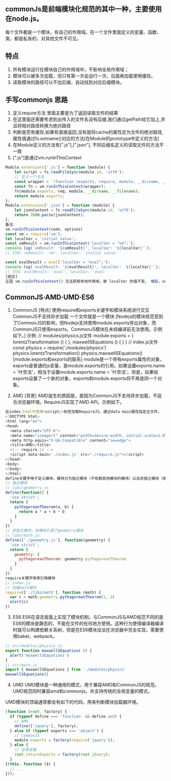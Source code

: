 ## commonJs是前端模块化规范的其中一种，主要使用在node.js。
每个文件都是一个模块，有自己的作用域。在一个文件里面定义的变量、函数、类，都是私有的，对其他文件不可见。

## 特点
1. 所有模块运行在模块自己的作用域中，不影响全局作用域；
2. 模块可以被多次加载，但只有第一次会运行一次，后面再加载使用缓存。
3. 读取模块的路径可以不加后缀，自动找到对应后缀模块。


## 手写commonjs 思路
1. 定义require方法 里面主要是为了返回读取文件的结果
2. 在这里面还需要考虑到出传入的文件名没有后缀,我们通过getPath给它加上,并且将相对路径转换为绝对路径
3. 判断是否有缓存,如果有直接返回,没有就将cache的属性定为文件的绝对路径,属性值通过fs.extname()对应的方法[在Module的prototype中定义的方法]
4. 在Module定义的方法有[".js"],[".json"], 不同后缀名定义的读取文件的方法不一致
5. [".js"]是通过vm.runInThisContext

```javascript
Module.extensions['.js'] = function (module) {
    let script = fs.readFileSync(module.id, 'utf8');
    // 定义一个方法
    const wrapper = `(function (exports, require, module, __dirname, __filename) {${script}})`;
    const fn = vm.runInThisContext(wrapper);
    fn(module.exports, req, module, __dirname, __filename);
    return module.exports;
};
Module.extensions['.json'] = function (module) {
    let jsonContent = fs.readFileSync(module.id, 'utf8');
    return JSON.parse(jsonContent);
};
备注: 
vm.runInThisContext(code, options)
const vm = require('vm');
let localVar = 'initial value';
const vmResult = vm.runInThisContext('localVar = "vm";');
console.log(`vmResult: '${vmResult}', localVar: '${localVar}'`);
// 打印: vmResult: 'vm', localVar: 'initial value'

const evalResult = eval('localVar = "eval";');
console.log(`evalResult: '${evalResult}', localVar: '${localVar}'`);
// 打印: evalResult: 'eval', localVar: 'eval'
[结论]
正因 vm.runInThisContext() 无法获取本地作用域，故 localVar 的值不变。 相反，eval() 确实能获取本地作用域，所以 localVar 的值被改变了。 如此看来， vm.runInThisContext() 更像是间接的执行 eval(), 就像 (0,eval)('code')。
```

## CommonJS·AMD·UMD·ES6
1. CommonJS
[特点]
使用require和exports关键字和模块系统进行交互
CommonJS不支持异步加载
一个文件就是一个模块
[Nodejs的模块规范受到了CommonJS的影响，但Nodejs支持使用module.exports导出对象，而CommonJS只使用exports。CommonJS模块在未经编译前无法使用。示例如下。]
示例: 
// modules/physics.js文件
module.exports = {
  lorentzTransformation () {
  },
  maxwellSEquations () {
  }
}
// index.js文件
const physics = require('./modules/physics')
physics.lorentzTransformation()
physics.maxwellSEquations()
[module.exports和exports的联系]
module是一个带有exports属性的对象，exports是普通的js变量，是module.exports的引用。如果设置exports.name = '叶奈法'，相当于设置module.exports.name = '叶奈法'。但是，如果给exports设置了一个新的对象，exports和module.exports将不再是同一个对象。

2. AMD
[背景]
AMD诞生的原因是，是因为CommonJS不支持异步加载，不适合浏览器环境。RequireJS实现了AMD API。示例如下。
```javascript
在index.html中使用<script/>标签加载RequireJS，通过data-main属性指定主文件。
<!DOCTYPE html>
<html lang="en">
<head>
  <meta charset="UTF-8">
  <meta name="viewport" content="width=device-width, initial-scale=1.0">
  <meta http-equiv="X-UA-Compatible" content="ie=edge">
  <title>AMD</title>
  <!-- require.js -->
  <script data-main='./index.js' src="./require.js"></script>
</head>
<body>
</body>
</html>
define关键字用于定义模块，模块分为独立模块（不依赖其他模块的模块）以及非独立模块（依赖其他模块的模块）
// 独立模块
// libs/geometry.js
define(function() {
  'use strict';
  return {
    pythagoreanTheorem(a, b) {
      return a * a + b * b
    }
  }
})
// 非独立模块，本模块引用了geometry模块
// libs/math.js
define(['./geometry.js'], function(geometry) {
  'use strict';
  return {
    geometry: {
      pythagoreanTheorem: geometry.pythagoreanTheorem
    }
  }
})
require关键字用来引用模块
// index.js
// 加载math模块
require(['./libs/math'], function (math) {
  var c = math.geometry.pythagoreanTheorem(1, 2)
  alert(c)
})
```

3. ES6
ES6在语言层面上实现了模块机制，与CommonJS与AMD规范不同的是ES6的模块是静态的，不能在文件的任何地方使用。这种行为使得编译器编译时就可以构建依赖关系树，但是在ES6模块没法在浏览器中完全实现，需要使用babel，webpack。
```javascript
// src/modules/physics.js
export function maxwellSEquations () {
  alert('maxwellSEquations')
}
// src/main.js
import { maxwellSEquations } from './modules/physics'
maxwellSEquations()
```


4. UMD
UMD模块是一种通用的模式，用于兼容AMD和CommonJS的规范。UMD规范同时兼容amd和commonjs，并支持传统的全局变量的模式。

UMD模块的顶端通常都会有如下的代码，用来判断模块加载器环境。
```javascript
(function (root, factory) {
  if (typeof define === 'function' && define.amd) {
    // AMD
    define(['jquery'], factory);
  } else if (typeof exports === 'object') {
    // CommonJS
    module.exports = factory(require('jquery'));
  } else {
    // 全局变量
    root.returnExports = factory(root.jQuery);
  }
}(this, function ($) {
  // ...
}));
```




